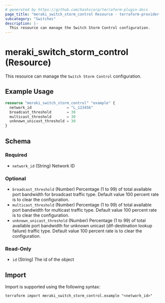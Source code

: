 ```yaml
---
# generated by https://github.com/hashicorp/terraform-plugin-docs
page_title: "meraki_switch_storm_control Resource - terraform-provider-meraki"
subcategory: "Switches"
description: |-
  This resource can manage the Switch Storm Control configuration.
---
```


# meraki_switch_storm_control (Resource)

This resource can manage the `Switch Storm Control` configuration.

## Example Usage

```terraform
resource "meraki_switch_storm_control" "example" {
  network_id                = "L_123456"
  broadcast_threshold       = 30
  multicast_threshold       = 30
  unknown_unicast_threshold = 30
}
```

<!-- schema generated by tfplugindocs -->
## Schema

### Required

- `network_id` (String) Network ID

### Optional

- `broadcast_threshold` (Number) Percentage (1 to 99) of total available port bandwidth for broadcast traffic type. Default value 100 percent rate is to clear the configuration.
- `multicast_threshold` (Number) Percentage (1 to 99) of total available port bandwidth for multicast traffic type. Default value 100 percent rate is to clear the configuration.
- `unknown_unicast_threshold` (Number) Percentage (1 to 99) of total available port bandwidth for unknown unicast (dlf-destination lookup failure) traffic type. Default value 100 percent rate is to clear the configuration.

### Read-Only

- `id` (String) The id of the object

## Import

Import is supported using the following syntax:

```shell
terraform import meraki_switch_storm_control.example "<network_id>"
```
